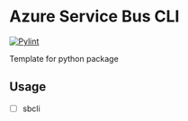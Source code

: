 # Azure Service Bus CLI

[![Pylint](https://github.com/guionardo/py-servicebus-cli/actions/workflows/pylint.yml/badge.svg)](https://github.com/guionardo/py-servicebus-cli/actions/workflows/pylint.yml)

Template for python package

## Usage

- [ ] sbcli 

